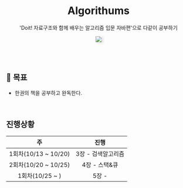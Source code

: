 <div align="center">
  <h1>Algorithums</h1>
  <p>'Doit! 자료구조와 함께 배우는 알고리즘 입문 자바편'으로 다같이 공부하기</p>
  <img src="https://user-images.githubusercontent.com/35926413/84681337-ed41d780-af6e-11ea-825e-56a28db8b2ab.jpg" style="box-shadow:4px 2px 7px rgba(0,0,0,0.14);">
</div>

<br>
<br>
<br>

## 🎯 목표
- 한권의 책을 공부하고 완독한다.


<br>

## 진행상황
| 주 | 진행 |
|:--:|:--:|
|1회차(10/13 ~ 10/20)|3장 - 검색알고리즘|
|2회차(10/20 ~ 10/25)|4장 - 스택&큐|
|1회차(10/25 ~ )|5장 - |




